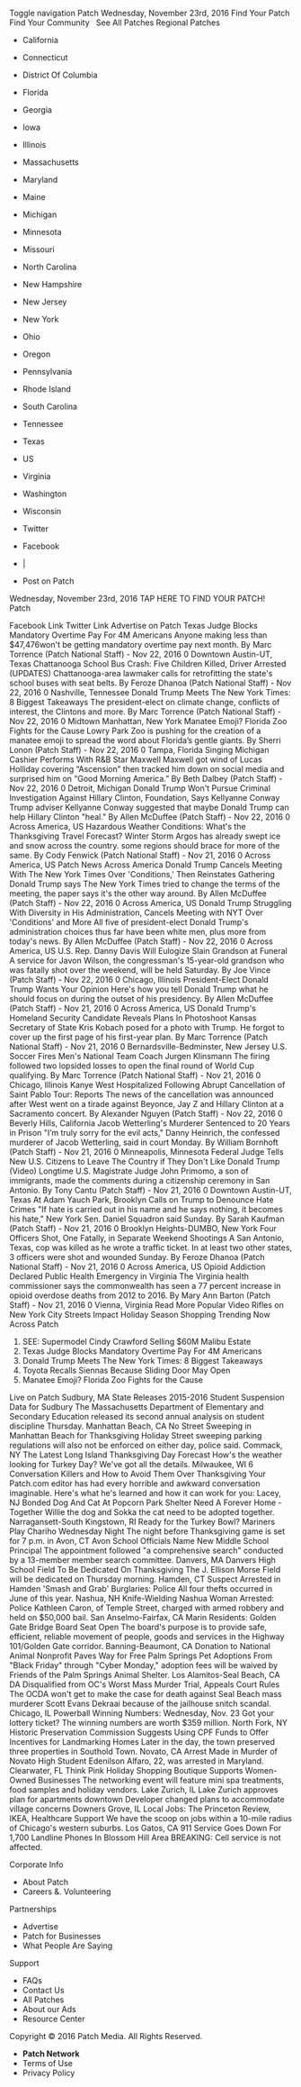 Toggle navigation Patch Wednesday, November 23rd, 2016 Find Your Patch Find Your Community   See All Patches Regional Patches

*   California
*   Connecticut
*   District Of Columbia
*   Florida
*   Georgia
*   Iowa
*   Illinois
*   Massachusetts
*   Maryland
*   Maine
*   Michigan
*   Minnesota
*   Missouri
*   North Carolina
*   New Hampshire
*   New Jersey
*   New York
*   Ohio
*   Oregon
*   Pennsylvania
*   Rhode Island
*   South Carolina
*   Tennessee
*   Texas
*   US
*   Virginia
*   Washington
*   Wisconsin

*   Twitter
*   Facebook
*   |
*   Post on Patch

Wednesday, November 23rd, 2016 TAP HERE TO FIND YOUR PATCH!   Patch

Facebook Link Twitter Link Advertise on Patch Texas Judge Blocks Mandatory Overtime Pay For 4M Americans Anyone making less than $47,476​ won't be getting mandatory overtime pay next month. By Marc Torrence (Patch National Staff) - Nov 22, 2016 0 Downtown Austin-UT, Texas Chattanooga School Bus Crash: Five Children Killed, Driver Arrested (UPDATES) Chattanooga-area lawmaker calls for retrofitting the state's school buses with seat belts. By Feroze Dhanoa (Patch National Staff) - Nov 22, 2016 0 Nashville, Tennessee Donald Trump Meets The New York Times: 8 Biggest Takeaways The president-elect on climate change, conflicts of interest, the Clintons and more. By Marc Torrence (Patch National Staff) - Nov 22, 2016 0 Midtown Manhattan, New York Manatee Emoji? Florida Zoo Fights for the Cause Lowry Park Zoo is pushing for the creation of a manatee emoji to spread the word about Florida’s gentle giants. By Sherri Lonon (Patch Staff) - Nov 22, 2016 0 Tampa, Florida Singing Michigan Cashier Performs With R&B Star Maxwell Maxwell got wind of Lucas Holliday covering “Ascension” then tracked him down on social media and surprised him on “Good Morning America.” By Beth Dalbey (Patch Staff) - Nov 22, 2016 0 Detroit, Michigan Donald Trump Won't Pursue Criminal Investigation Against Hillary Clinton, Foundation, Says Kellyanne Conway Trump adviser Kellyanne Conway suggested that maybe Donald Trump can help Hillary Clinton "heal." By Allen McDuffee (Patch Staff) - Nov 22, 2016 0 Across America, US Hazardous Weather Conditions: What's the Thanksgiving Travel Forecast? Winter Storm Argos has already swept ice and snow across the country. some regions should brace for more of the same. By Cody Fenwick (Patch National Staff) - Nov 21, 2016 0 Across America, US Patch News Across America Donald Trump Cancels Meeting With The New York Times Over 'Conditions,' Then Reinstates Gathering Donald Trump says The New York Times tried to change the terms of the meeting, the paper says it's the other way around. By Allen McDuffee (Patch Staff) - Nov 22, 2016 0 Across America, US Donald Trump Struggling With Diversity in His Administration, Cancels Meeting with NYT Over 'Conditions' and More All five of president-elect Donald Trump's administration choices thus far have been white men, plus more from today's news. By Allen McDuffee (Patch Staff) - Nov 22, 2016 0 Across America, US U.S. Rep. Danny Davis Will Eulogize Slain Grandson at Funeral A service for Javon Wilson, the congressman's 15-year-old grandson who was fatally shot over the weekend, will be held Saturday. By Joe Vince (Patch Staff) - Nov 22, 2016 0 Chicago, Illinois President-Elect Donald Trump Wants Your Opinion Here's how you tell Donald Trump what he should focus on during the outset of his presidency. By Allen McDuffee (Patch Staff) - Nov 21, 2016 0 Across America, US Donald Trump's Homeland Security Candidate Reveals Plans In Photoshoot Kansas Secretary of State Kris Kobach posed for a photo with Trump. He forgot to cover up the first page of his first-year plan. By Marc Torrence (Patch National Staff) - Nov 21, 2016 0 Bernardsville-Bedminster, New Jersey U.S. Soccer Fires Men's National Team Coach Jurgen Klinsmann The firing followed two lopsided losses to open the final round of World Cup qualifying. By Marc Torrence (Patch National Staff) - Nov 21, 2016 0 Chicago, Illinois Kanye West Hospitalized Following Abrupt Cancellation of Saint Pablo Tour: Reports The news of the cancellation was announced after West went on a tirade against Beyonce, Jay Z and Hillary Clinton at a Sacramento concert. By Alexander Nguyen (Patch Staff) - Nov 22, 2016 0 Beverly Hills, California Jacob Wetterling's Murderer Sentenced to 20 Years in Prison "I’m truly sorry for the evil acts," Danny Heinrich, the confessed murderer of Jacob Wetterling, said in court Monday. By William Bornhoft (Patch Staff) - Nov 21, 2016 0 Minneapolis, Minnesota Federal Judge Tells New U.S. Citizens to Leave The Country if They Don't Like Donald Trump (Video) Longtime U.S. Magistrate Judge John Primomo, a son of immigrants, made the comments during a citizenship ceremony in San Antonio. By Tony Cantu (Patch Staff) - Nov 21, 2016 0 Downtown Austin-UT, Texas At Adam Yauch Park, Brooklyn Calls on Trump to Denounce Hate Crimes "If hate is carried out in his name and he says nothing, it becomes his hate," New York Sen. Daniel Squadron said Sunday. By Sarah Kaufman (Patch Staff) - Nov 21, 2016 0 Brooklyn Heights-DUMBO, New York Four Officers Shot, One Fatally, in Separate Weekend Shootings A San Antonio, Texas, cop was killed as he wrote a traffic ticket. In at least two other states, 3 officers were shot and wounded Sunday. By Feroze Dhanoa (Patch National Staff) - Nov 21, 2016 0 Across America, US Opioid Addiction Declared Public Health Emergency in Virginia The Virginia health commissioner says the commonwealth has seen a 77 percent increase in opioid overdose deaths from 2012 to 2016. By Mary Ann Barton (Patch Staff) - Nov 21, 2016 0 Vienna, Virginia Read More Popular Video Rifles on New York City Streets Impact Holiday Season Shopping Trending Now Across Patch

1.  SEE: Supermodel Cindy Crawford Selling $60M Malibu Estate
2.  Texas Judge Blocks Mandatory Overtime Pay For 4M Americans
3.  Donald Trump Meets The New York Times: 8 Biggest Takeaways
4.  Toyota Recalls Siennas Because Sliding Door May Open
5.  Manatee Emoji? Florida Zoo Fights for the Cause

Live on Patch Sudbury, MA State Releases 2015-2016 Student Suspension Data for Sudbury The Massachusetts Department of Elementary and Secondary Education released its second annual analysis on student discipline Thursday. Manhattan Beach, CA No Street Sweeping in Manhattan Beach for Thanksgiving Holiday Street sweeping parking regulations will also not be enforced on either day, police said. Commack, NY The Latest Long Island Thanksgiving Day Forecast How's the weather looking for Turkey Day? We've got all the details. Milwaukee, WI 6 Conversation Killers and How to Avoid Them Over Thanksgiving Your Patch.com editor has had every horrible and awkward conversation imaginable. Here's what he's learned and how it can work for you: Lacey, NJ Bonded Dog And Cat At Popcorn Park Shelter Need A Forever Home - Together Willie the dog and Sokka the cat need to be adopted together. Narragansett-South Kingstown, RI Ready for the Turkey Bowl? Mariners Play Chariho Wednesday Night The night before Thanksgiving game is set for 7 p.m. in Avon, CT Avon School Officials Name New Middle School Principal The appointment followed "a comprehensive search" conducted by a 13-member member search committee. Danvers, MA Danvers High School Field To Be Dedicated On Thanksgiving The J. Ellison Morse Field will be dedicated on Thursday morning. Hamden, CT Suspect Arrested in Hamden 'Smash and Grab' Burglaries: Police All four thefts occurred in June of this year. Nashua, NH Knife-Wielding Nashua Woman Arrested: Police Kathleen Caron, of Temple Street, charged with armed robbery and held on $50,000 bail. San Anselmo-Fairfax, CA Marin Residents: Golden Gate Bridge Board Seat Open The board's purpose is to provide safe, efficient, reliable movement of people, goods and services in the Highway 101/Golden Gate corridor. Banning-Beaumont, CA Donation to National Animal Nonprofit Paves Way for Free Palm Springs Pet Adoptions From "Black Friday" through "Cyber Monday," adoption fees will be waived by Friends of the Palm Springs Animal Shelter. Los Alamitos-Seal Beach, CA DA Disqualified from OC's Worst Mass Murder Trial, Appeals Court Rules The OCDA won't get to make the case for death against Seal Beach mass murderer Scott Evans Dekraai because of the jailhouse snitch scandal. Chicago, IL Powerball Winning Numbers: Wednesday, Nov. 23 Got your lottery ticket? The winning numbers are worth $359 million. North Fork, NY Historic Preservation Commission Suggests Using CPF Funds to Offer Incentives for Landmarking Homes Later in the day, the town preserved three properties in Southold Town. Novato, CA Arrest Made in Murder of Novato High Student Edenilson Alfaro, 22, was arrested in Maryland. Clearwater, FL Think Pink Holiday Shopping Boutique Supports Women-Owned Businesses The networking event will feature mini spa treatments, food samples and holiday vendors. Lake Zurich, IL Lake Zurich approves plan for apartments downtown Developer changed plans to accommodate village concerns Downers Grove, IL Local Jobs: The Princeton Review, IKEA, Healthcare Support We have the scoop on jobs within a 10-mile radius of Chicago's western suburbs. Los Gatos, CA 911 Service Goes Down For 1,700 Landline Phones In Blossom Hill Area BREAKING: Cell service is not affected.

Corporate Info

*   About Patch
*   Careers &. Volunteering

Partnerships

*   Advertise
*   Patch for Businesses
*   What People Are Saying

Support

*   FAQs
*   Contact Us
*   All Patches
*   About our Ads
*   Resource Center

Copyright © 2016 Patch Media. All Rights Reserved.

*   **Patch Network**
*   Terms of Use
*   Privacy Policy